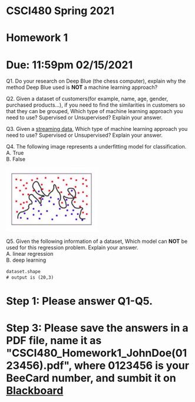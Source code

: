 # CSCI480 Spring 2021
# Homework 1
# Due: 11:59pm 02/15/2021

Q1. Do your research on Deep Blue (the chess computer), explain why the method Deep Blue used is **NOT** a machine learning approach?<br>


Q2. Given a dataset of customers(for example, name, age, gender, purchased products...), if you need to find the similarities 
in customers so that they can be grouped, 
Which type of machine learning approach you need to use? Supervised or Unsupervised? Explain your answer.<br>

Q3. Given a [streaming data](https://en.wikipedia.org/wiki/Streaming_data#:~:text=Streaming%20data%20is%20data%20that,to%20all%20of%20the%20data.), 
Which type of machine learning approach you need to use? Supervised or Unsupervised? Explain your answer.<br>


Q4. The following image represents a underfitting model for classification.<br>
A. True<br>
B. False<br>

![](../Resources/HW1-overfitting.png)

Q5. Given the following information of a dataset, Which model can **NOT** be used for this regression problem. Explain your answer.<br>
A. linear regression<br>
B. deep learning<br>

~~~~
dataset.shape
# output is (20,3)
~~~~

# Step 1: Please answer Q1-Q5.
# Step 3: Please save the answers in a PDF file, name it as "CSCI480_Homework1_JohnDoe(0123456).pdf", where 0123456 is your BeeCard number, and sumbit it on [Blackboard](https://blackboard.sau.edu/webapps/login/)

